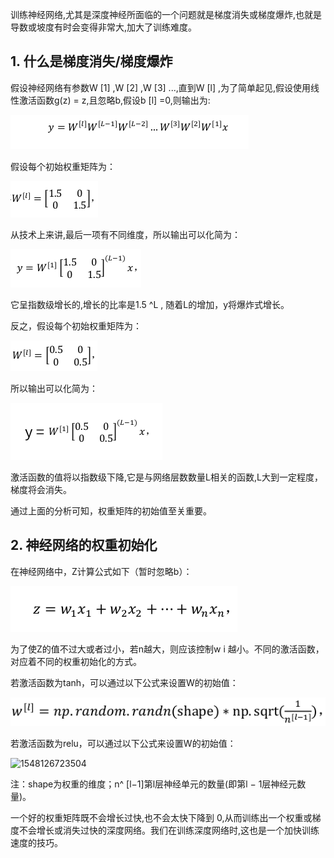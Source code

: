​        训练神经网络,尤其是深度神经所面临的一个问题就是梯度消失或梯度爆炸,也就是导数或坡度有时会变得非常大,加大了训练难度。

## 1. 什么是梯度消失/梯度爆炸

假设神经网络有参数W [1] ,W [2] ,W [3] ...,直到W [l] ,为了简单起见,假设使用线性激活函数g(z) = z,且忽略b,假设b [l] =0,则输出为:

![1548125050690](assets/1548125050690.png)

假设每个初始权重矩阵为：

![1548126871648](assets/1548126871648.png)

从技术上来讲,最后一项有不同维度，所以输出可以化简为：

![1548124743344](assets/1548124743344.png)

它呈指数级增长的,增长的比率是1.5 ^L , 随着L的增加，y将爆炸式增长。

反之，假设每个初始权重矩阵为：

![1548125118345](assets/1548125118345.png)

所以输出可以化简为：

![1548125363750](assets/1548125363750.png)

激活函数的值将以指数级下降,它是与网络层数数量L相关的函数,L大到一定程度，梯度将会消失。

通过上面的分析可知，权重矩阵的初始值至关重要。

## 2. 神经网络的权重初始化

在神经网络中，Z计算公式如下（暂时忽略b）：

![1548125803151](assets/1548125803151.png)

为了使Z的值不过大或者过小，若n越大，则应该控制w i 越小。不同的激活函数，对应着不同的权重初始化的方式。

若激活函数为tanh，可以通过以下公式来设置W的初始值：

![1548126034633](assets/1548126034633.png)

若激活函数为relu，可以通过以下公式来设置W的初始值：

![1548126723504](../../1548126723504.png)

注：shape为权重的维度；n^ [l−1]第l层神经单元的数量(即第l − 1层神经元数量)。

一个好的权重矩阵既不会增长过快,也不会太快下降到 0,从而训练出一个权重或梯度不会增长或消失过快的深度网络。我们在训练深度网络时,这也是一个加快训练速度的技巧。






